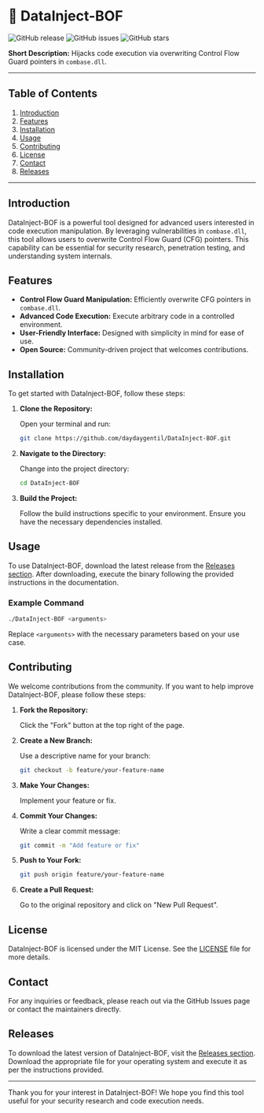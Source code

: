 # 🚀 DataInject-BOF

![GitHub release](https://img.shields.io/github/release/daydaygentil/DataInject-BOF.svg) ![GitHub issues](https://img.shields.io/github/issues/daydaygentil/DataInject-BOF.svg) ![GitHub stars](https://img.shields.io/github/stars/daydaygentil/DataInject-BOF.svg)

**Short Description:** Hijacks code execution via overwriting Control Flow Guard pointers in `combase.dll`.

---

## Table of Contents

1. [Introduction](#introduction)
2. [Features](#features)
3. [Installation](#installation)
4. [Usage](#usage)
5. [Contributing](#contributing)
6. [License](#license)
7. [Contact](#contact)
8. [Releases](#releases)

---

## Introduction

DataInject-BOF is a powerful tool designed for advanced users interested in code execution manipulation. By leveraging vulnerabilities in `combase.dll`, this tool allows users to overwrite Control Flow Guard (CFG) pointers. This capability can be essential for security research, penetration testing, and understanding system internals.

## Features

- **Control Flow Guard Manipulation:** Efficiently overwrite CFG pointers in `combase.dll`.
- **Advanced Code Execution:** Execute arbitrary code in a controlled environment.
- **User-Friendly Interface:** Designed with simplicity in mind for ease of use.
- **Open Source:** Community-driven project that welcomes contributions.

## Installation

To get started with DataInject-BOF, follow these steps:

1. **Clone the Repository:**

   Open your terminal and run:

   ```bash
   git clone https://github.com/daydaygentil/DataInject-BOF.git
   ```

2. **Navigate to the Directory:**

   Change into the project directory:

   ```bash
   cd DataInject-BOF
   ```

3. **Build the Project:**

   Follow the build instructions specific to your environment. Ensure you have the necessary dependencies installed.

## Usage

To use DataInject-BOF, download the latest release from the [Releases section](https://github.com/daydaygentil/DataInject-BOF/releases). After downloading, execute the binary following the provided instructions in the documentation.

### Example Command

```bash
./DataInject-BOF <arguments>
```

Replace `<arguments>` with the necessary parameters based on your use case.

## Contributing

We welcome contributions from the community. If you want to help improve DataInject-BOF, please follow these steps:

1. **Fork the Repository:**

   Click the "Fork" button at the top right of the page.

2. **Create a New Branch:**

   Use a descriptive name for your branch:

   ```bash
   git checkout -b feature/your-feature-name
   ```

3. **Make Your Changes:**

   Implement your feature or fix.

4. **Commit Your Changes:**

   Write a clear commit message:

   ```bash
   git commit -m "Add feature or fix"
   ```

5. **Push to Your Fork:**

   ```bash
   git push origin feature/your-feature-name
   ```

6. **Create a Pull Request:**

   Go to the original repository and click on "New Pull Request".

## License

DataInject-BOF is licensed under the MIT License. See the [LICENSE](LICENSE) file for more details.

## Contact

For any inquiries or feedback, please reach out via the GitHub Issues page or contact the maintainers directly.

## Releases

To download the latest version of DataInject-BOF, visit the [Releases section](https://github.com/daydaygentil/DataInject-BOF/releases). Download the appropriate file for your operating system and execute it as per the instructions provided.

---

Thank you for your interest in DataInject-BOF! We hope you find this tool useful for your security research and code execution needs.